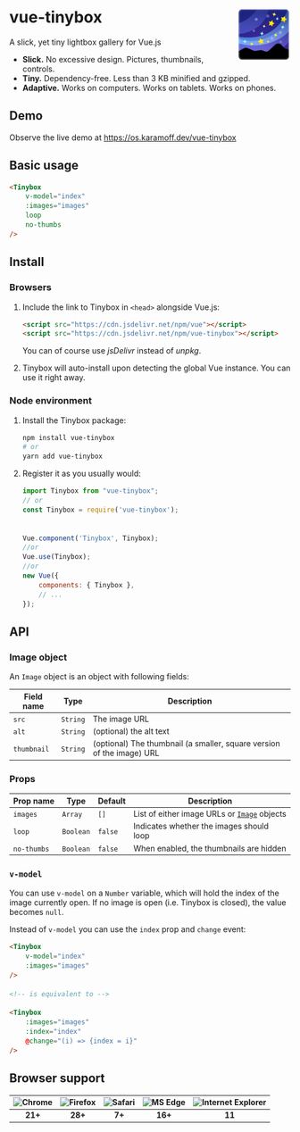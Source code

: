 <h1>
    vue-tinybox
    <img src="https://raw.githubusercontent.com/googlefonts/noto-emoji/master/png/128/emoji_u1f30c.png"
         align="right"
         alt="Milky Way emoji"
         width="96"
         height="96">
</h1>

A slick, yet tiny lightbox gallery for Vue.js

- **Slick.** No excessive design. Pictures, thumbnails, controls.
- **Tiny.** Dependency-free. Less than 3 KB minified and gzipped.
- **Adaptive.** Works on computers. Works on tablets. Works on phones.

## Demo

Observe the live demo at https://os.karamoff.dev/vue-tinybox

## Basic usage

```html
<Tinybox
    v-model="index"
    :images="images"
    loop
    no-thumbs
/>
```

## Install

### Browsers

1. Include the link to Tinybox in `<head>` alongside Vue.js:

   ```html
   <script src="https://cdn.jsdelivr.net/npm/vue"></script>
   <script src="https://cdn.jsdelivr.net/npm/vue-tinybox"></script>
   ```

   You can of course use _jsDelivr_ instead of _unpkg_.
  
2. Tinybox will auto-install upon detecting the global Vue instance. You can use
   it right away.

### Node environment

1. Install the Tinybox package:

   ```sh
   npm install vue-tinybox
   # or
   yarn add vue-tinybox
   ```

2. Register it as you usually would:

   ```js
   import Tinybox from "vue-tinybox";
   // or
   const Tinybox = require('vue-tinybox');


   Vue.component('Tinybox', Tinybox);
   //or
   Vue.use(Tinybox);
   //or
   new Vue({
       components: { Tinybox },
       // ... 
   });
   ```

## API

### Image object

An `Image` object is an object with following fields:

| Field name  | Type     | Description                                                           |
|-------------|----------|-----------------------------------------------------------------------|
| `src`       | `String` | The image URL                                                         |
| `alt`       | `String` | (optional) the alt text                                               |
| `thumbnail` | `String` | (optional) The thumbnail (a smaller, square version of the image) URL |

### Props

| Prop name   | Type      | Default | Description                                                   |
|-------------|-----------|---------|---------------------------------------------------------------|
| `images`    | `Array`   | `[]`    | List of either image URLs or [`Image`](#image-object) objects |
| `loop`      | `Boolean` | `false` | Indicates whether the images should loop                      |
| `no-thumbs` | `Boolean` | `false` | When enabled, the thumbnails are hidden                       |

### `v-model`

You can use `v-model` on a `Number` variable, which will hold the index of the
image currently open. If no image is open (i.e. Tinybox is closed), the value
becomes `null`.

Instead of `v-model` you can use the `index` prop and `change` event:

```html
<Tinybox
    v-model="index"
    :images="images"
/>

<!-- is equivalent to -->

<Tinybox
    :images="images"
    :index="index"
    @change="(i) => {index = i}"
/>
```

## Browser support

| ![Chrome][chrome] | ![Firefox][firefox] | ![Safari][safari] | ![MS Edge][edge] | ![Internet Explorer][ie] |
|:-----------------:|:-------------------:|:-----------------:|:----------------:|:------------------------:|
|      **21+**      |       **28+**       |       **7+**      |      **16+**     |          **11**          |

[chrome]:  https://github.com/alrra/browser-logos/raw/master/src/chrome/chrome_48x48.png
[firefox]: https://github.com/alrra/browser-logos/raw/master/src/firefox/firefox_48x48.png
[safari]:  https://github.com/alrra/browser-logos/raw/master/src/safari/safari_48x48.png
[edge]:    https://github.com/alrra/browser-logos/raw/master/src/edge/edge_48x48.png
[ie]:      https://github.com/alrra/browser-logos/raw/master/src/archive/internet-explorer_9-11/internet-explorer_9-11_48x48.png
